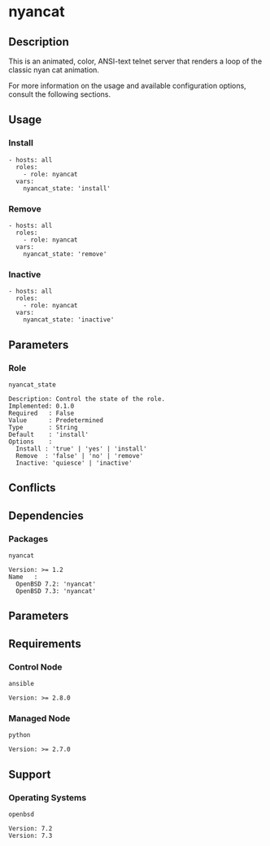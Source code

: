 # nyancat

## Description

This is an animated, color, ANSI-text telnet server that renders a loop of the
classic nyan cat animation.

For more information on the usage and available configuration options,
consult the following sections.

## Usage

### Install

```
- hosts: all
  roles:
    - role: nyancat
  vars:
    nyancat_state: 'install'
```

### Remove

```
- hosts: all
  roles:
    - role: nyancat
  vars:
    nyancat_state: 'remove'
```

### Inactive

```
- hosts: all
  roles:
    - role: nyancat
  vars:
    nyancat_state: 'inactive'
```

## Parameters

### Role

`nyancat_state`

    Description: Control the state of the role.
    Implemented: 0.1.0
    Required   : False
    Value      : Predetermined
    Type       : String
    Default    : 'install'
    Options    :
      Install : 'true' | 'yes' | 'install'
      Remove  : 'false' | 'no' | 'remove'
      Inactive: 'quiesce' | 'inactive'

## Conflicts

## Dependencies

### Packages

`nyancat`

    Version: >= 1.2
    Name   :
      OpenBSD 7.2: 'nyancat'
      OpenBSD 7.3: 'nyancat'

## Parameters

## Requirements

### Control Node

`ansible`

    Version: >= 2.8.0

### Managed Node

`python`

    Version: >= 2.7.0

## Support

### Operating Systems

`openbsd`

    Version: 7.2
    Version: 7.3
